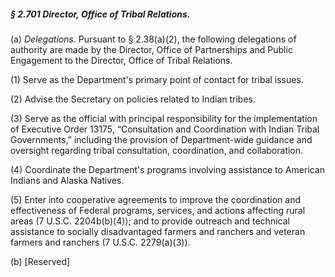 ##### § 2.701 Director, Office of Tribal Relations. #####

(a) *Delegations.* Pursuant to § 2.38(a)(2), the following delegations of authority are made by the Director, Office of Partnerships and Public Engagement to the Director, Office of Tribal Relations.

(1) Serve as the Department's primary point of contact for tribal issues.

(2) Advise the Secretary on policies related to Indian tribes.

(3) Serve as the official with principal responsibility for the implementation of Executive Order 13175, “Consultation and Coordination with Indian Tribal Governments,” including the provision of Department-wide guidance and oversight regarding tribal consultation, coordination, and collaboration.

(4) Coordinate the Department's programs involving assistance to American Indians and Alaska Natives.

(5) Enter into cooperative agreements to improve the coordination and effectiveness of Federal programs, services, and actions affecting rural areas (7 U.S.C. 2204b(b)(4)); and to provide outreach and technical assistance to socially disadvantaged farmers and ranchers and veteran farmers and ranchers (7 U.S.C. 2279(a)(3)).

(b) [Reserved]